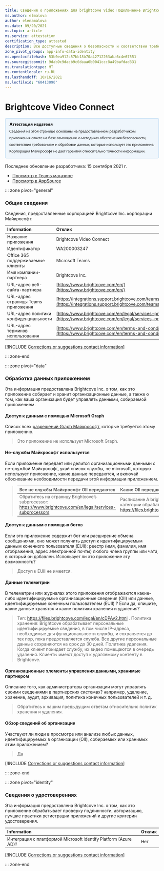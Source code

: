 ```yaml
---
title: Сведения о приложениях для brightcove Video Подключение Brightcove Inc.
ms.author: elmalova
author: elenamalova
ms.date: 09/20/2021
ms.topic: article
ms.service: attestation
certification_type: attested
description: Все доступные сведения о безопасности и соответствии требованиям для brightcove Video Подключение, политики обработки данных, сведения о каталоге Microsoft Cloud App Security приложения и сведения о безопасности и соответствии требованиям в реестре CSA STAR.
zone_pivot_groups: app-info-data-identity
ms.openlocfilehash: 53b0ea912c57bb18b70a42712263aba6c4e67551
ms.sourcegitcommit: 9dab9c9dacb9c6daaa6b0041ccc8a49bafdad331
ms.translationtype: MT
ms.contentlocale: ru-RU
ms.lasthandoff: 10/16/2021
ms.locfileid: "60413090"
---
```

# <a name="brightcove-video-connect"></a>Brightcove Video Connect

<p></p>
<img alt="Publisher Attestation: The information on this page is based on a self-assessment report provided by the app developer on the security, compliance, and data handling practices followed by this app. Microsoft makes no guarantees regarding the accuracy of the information." src="../media/attested.png" width="650" />
<p>Последнее обновление разработчика: 15 сентября 2021 г.</p>

* <a href="https://teams.microsoft.com/l/app/af7b350c-9e21-49a2-98b8-679327ed31c3" target="_blank">Просмотр в Teams магазине</a>
* <a href="https://appsource.microsoft.com/product/office/WA200003247" target="_blank">Просмотр в AppSource</a>

::: zone pivot="general"

### <a name="general-information"></a>Общие сведения

Сведения, предоставленные корпорацией Brightcove Inc. корпорации Майкрософт:

| **Information** | **Отклик** |
|:----------------|:-------------|
| Название приложения | Brightcove Video Connect |
| Идентификатор | WA200003247 |
| Office 365 поддерживаемые клиенты | Microsoft Teams |
| Имя компании-партнера | Brightcove Inc. |
| URL-адрес веб-сайта-партнера | [https://www.brightcove.com/en/](https://www.brightcove.com/en/) |
| URL-адрес страницы Teams приложения | [https://integrations.support.brightcove.com/teams/installat...](https://integrations.support.brightcove.com/teams/installation.html) |
| URL-адрес политики конфиденциальности | [https://www.brightcove.com/en/legal/services-privacy-policy](https://www.brightcove.com/en/legal/services-privacy-policy) |
| URL-адрес терминов использования | [https://www.brightcove.com/en/terms-and-conditions/](https://www.brightcove.com/en/terms-and-conditions/) |

 [!INCLUDE [Corrections or suggestions contact information](../includes/corrections-or-suggestions.md)]

::: zone-end

::: zone pivot="data"

### <a name="how-the-app-handles-data"></a>Обработка данных приложением

Эта информация предоставлена Brightcove Inc. о том, как это приложение собирает и хранит организационные данные, а также о том, как ваша организация будет управлять данными, собираемой приложением.

#### <a name="data-access-using-microsoft-graph"></a>Доступ к данным с помощью Microsoft Graph

Список всех [разрешений Graph Майкрософт,](https://docs.microsoft.com/graph/permissions-reference) которые требуется этому приложению.

>Это приложение не использует Microsoft Graph.


#### <a name="non-microsoft-services-used"></a>Не-службы Майкрософт используется

Если приложение передает или делится организационными данными с не-службой Майкрософт, укай список службы, не microsoft, которую использует приложение, какие данные передаются, и включай обоснование необходимости передачи этой информации приложением.

>| **Все не службы Майкрософт OII передаются** |  **Какие OII передаются?** | **Обоснование переноса OII?** |
>|:-----------------------------------------------------|:------------------------------|:----------------------------------------|
>| Обратитесь на страницу Brightcove&#8217;s subprocessor: https://www.brightcove.com/en/legal/services-subprocessors | Расписание A brightcove&#8217;S DPA перечисляет категории обрабатываемых данных: https://files.brightcove.com/legal/en/cDPAv2.html | Schedule A of Brightcove&#8217;S DPA перечисляет причины обработки этих данных: https://files.brightcove.com/legal/en/cDPAv2.html |

#### <a name="data-access-via-bots"></a>Доступ к данным с помощью ботов

Если это приложение содержит бот или расширение обмена сообщениями, оно может получить доступ к идентифицируемым данным конечного пользователя (EUII): реестр (имя, фамилия, имя отображения, адрес электронной почты) любого члена группы или чата, в который он добавлен. Использует ли это приложение эту возможность?

>Доступ к EUII не имеется.


#### <a name="telemetry-data"></a>Данные телеметрии

В телеметрии или журналах этого приложения отображаются какие-либо идентифицируемые организационные сведения (OII) или данные, идентифицируемые конечным пользователем (EUII) ? Если да, опишите, какие данные хранятся и какие политики хранения и удаления?

>Тип: https://files.brightcove.com/legal/en/cDPAv2.html . Политика хранения: Brightcove обрабатывает персональные идентифицируемые сведения, в том числе IP-адреса, необходимые для функциональности службы, и сохраняется до тех пор, пока предоставляется служба. Все другие персональные данные сохраняются на срок до 30 дней. Политика удаления. Когда клиент покидает службу, их видео помещаются в очередь удаления. Клиенты имеют доступ к удаляемому контенту в Brightcove.

#### <a name="organizational-controls-for-data-stored-by-partner"></a>Организационные элементы управления данными, хранимые партнером

Описание того, как администраторы организации могут управлять своими сведениями в партнерских системах? например, удаление, хранение, аудит, архивация, политика конечных пользователей и т. д.

>Обратитесь к нашим предыдущим ответам относительно политик хранения и удаления.

#### <a name="human-review-of-organizational-information"></a>Обзор сведений об организации

Участвуют ли люди в просмотре или анализе любых данных, идентифицируемых в организации (OII), собираемых или хранимых этим приложением?

>Да

[!INCLUDE [Corrections or suggestions contact information](../includes/corrections-or-suggestions.md)]

::: zone-end


::: zone pivot="identity"

### <a name="identity-information"></a>Сведения о удостоверениях

Эта информация предоставлена Brightcove Inc. о том, как это приложение обрабатывает проверку подлинности, авторизацию, лучшие практики регистрации приложений и другие критерии удостоверения.

| **Information** | **Отклик** |
|:----------------|:-------------|
| Интеграция с платформой Microsoft Identify Platform (Azure AD)?  | Нет |

[!INCLUDE [Corrections or suggestions contact information](../includes/corrections-or-suggestions.md)]

::: zone-end

